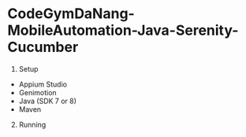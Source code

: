 # CodeGymDaNang-MobileAutomation-Java-Serenity-Cucumber
1. Setup
+ Appium Studio
+ Genimotion
+ Java (SDK 7 or 8)
+ Maven
2. Running
